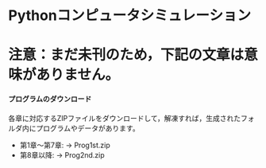 # Pythonコンピュータシミュレーション
# 注意：まだ未刊のため，下記の文章は意味がありません。
#### プログラムのダウンロード
各章に対応するZIPファイルをダウンロードして，解凍すれば，生成されたフォルダ内にプログラムやデータがあります。
- 第1章～第7章: &rarr; Prog1st.zip
- 第8章以降: &rarr; Prog2nd.zip
